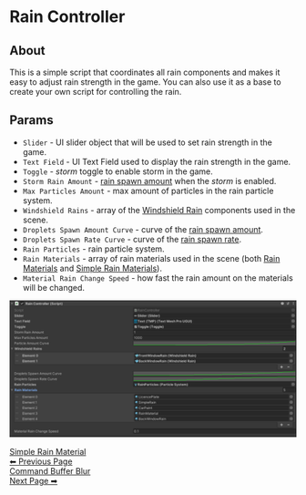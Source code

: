 # Rain Controller

## About
This is a simple script that coordinates all rain components and makes it easy to adjust rain strength in the game. You can also use it as a base to create your own script for controlling the rain.

## Params

- `Slider` - UI slider object that will be used to set rain strength in the game.
- `Text Field` - UI Text Field used to display the rain strength in the game.
- `Toggle` - *storm* toggle to enable storm in the game.
- `Storm Rain Amount` - [rain spawn amount](/WindshieldRain#rain-drops-settings) when the *storm* is enabled.
- `Max Particles Amount` - max amount of particles in the rain particle system.
- `Windshield Rains` - array of the [Windshield Rain](/WindshieldRain) components used in the scene.
- `Droplets Spawn Amount Curve` - curve of the [rain spawn amount](/WindshieldRain#rain-drops-settings).
- `Droplets Spawn Rate Curve` - curve of the [rain spawn rate](/WindshieldRain#rain-drops-settings).
- `Rain Particles` - rain particle system.
- `Rain Materials` - array of rain materials used in the scene (both [Rain Materials](/RainMaterial) and [Simple Rain Materials](/SimpleRainMaterial)).
- `Material Rain Change Speed` - how fast the rain amount on the materials will be changed.

<img src="_media/rain_controller.png" alt="Rain Controller" width="800" /><br/>


<div class="page-nav">
  <a href="#/SimpleRainMaterial" class="prev">
    <div class="title">Simple Rain Material</div>
    <div class="subtitle">⬅ Previous Page</div>
  </a>
  <a href="#/CommandBufferBlur" class="next">
    <div class="title">Command Buffer Blur</div>
    <div class="subtitle">Next Page ➡</div>
  </a>
</div>
